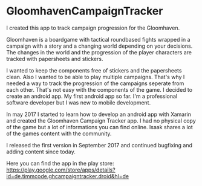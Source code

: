 # GloomhavenCampaignTracker

I created this app to track campaign progression for the Gloomhaven.

Gloomhaven is a boardgame with tactical roundbased fights wrapped in a campaign with a story and a changing world depending on your decisions. The changes in the world and the progression of the player characters are tracked with papersheets and stickers.

I wanted to keep the components free of stickers and the papersheets clean. Also I wanted to be able to play multiple campaigns. That's why I needed a way to track the progression of the campaigns seperate from each other. That's not easy with the components of the game. I decided to create an android app. My first android app so far. I'm a professional software developer but I was new to mobile development.

In may 2017 I started to learn how to develop an android app with Xamarin and created the Gloomhaven Campaign Tracker app. I had no physical copy of the game but a lot of informations you can find online. Isaak shares a lot of the games content with the community.

I released the first version in September 2017 and continued bugfixing and adding content since today.

Here you can find the app in the play store:
https://play.google.com/store/apps/details?id=de.timmcode.ghcampaigntracker.droid&hl=de


